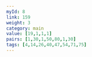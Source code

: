 ```yaml
---
myId: 8
link: 159
weight: 3
category: main
value: [19,1,1,1]
pairs: [1,30,1,50,80,1,30]
tags: [4,14,26,40,47,54,71,75]
---
```

